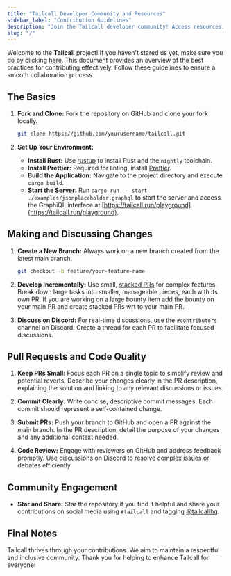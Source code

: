 ```yaml
---
title: "Tailcall Developer Community and Resources"
sidebar_label: "Contribution Guidelines"
description: "Join the Tailcall developer community! Access resources, tools, and guides to enhance your API development and integration projects."
slug: "/"
---
```


<head>
  <title>Tailcall For Developers | Contribution Guidelines</title>
</head>

Welcome to the **Tailcall** project! If you haven't stared us yet, make sure you do by clicking [here](https://github.com/tailcallhq/tailcall).
This document provides an overview of the best practices for contributing effectively. Follow these guidelines to ensure a smooth collaboration process.

## The Basics

1. **Fork and Clone:** Fork the repository on GitHub and clone your fork locally.

   ```bash
   git clone https://github.com/yourusername/tailcall.git
   ```

2. **Set Up Your Environment:**
   - **Install Rust:** Use [rustup](https://rustup.rs/) to install Rust and the `nightly` toolchain.
   - **Install Prettier:** Required for linting, install [Prettier](https://prettier.io/).
   - **Build the Application:** Navigate to the project directory and execute `cargo build`.
   - **Start the Server:** Run `cargo run -- start ./examples/jsonplaceholder.graphql` to start the server and access the GraphiQL interface at [https://tailcall.run/playground](https://tailcall.run/playground).

## Making and Discussing Changes

1. **Create a New Branch:** Always work on a new branch created from the latest main branch.

   ```bash
   git checkout -b feature/your-feature-name
   ```

2. **Develop Incrementally:** Use small, [stacked PRs](https://benjamincongdon.me/blog/2022/07/17/In-Praise-of-Stacked-PRs/) for complex features. Break down large tasks into smaller, manageable pieces, each with its own PR. If you are working on a large bounty item add the bounty on your main PR and create stacked PRs wrt to your main PR.

3. **Discuss on Discord:** For real-time discussions, use the `#contributors` channel on Discord. Create a thread for each PR to facilitate focused discussions.

## Pull Requests and Code Quality

1. **Keep PRs Small:** Focus each PR on a single topic to simplify review and potential reverts. Describe your changes clearly in the PR description, explaining the solution and linking to any relevant discussions or issues.

2. **Commit Clearly:** Write concise, descriptive commit messages. Each commit should represent a self-contained change.

3. **Submit PRs:** Push your branch to GitHub and open a PR against the main branch. In the PR description, detail the purpose of your changes and any additional context needed.

4. **Code Review:** Engage with reviewers on GitHub and address feedback promptly. Use discussions on Discord to resolve complex issues or debates efficiently.

## Community Engagement

- **Star and Share:** Star the repository if you find it helpful and share your contributions on social media using `#tailcall` and tagging [@tailcallhq](https://twitter.com/tailcallhq).

## Final Notes

Tailcall thrives through your contributions. We aim to maintain a respectful and inclusive community. Thank you for helping to enhance Tailcall for everyone!

